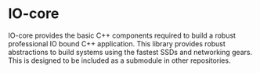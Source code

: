 # IO-core

IO-core provides the basic C++ components required to build a robust professional IO bound C++ application. This library provides robust abstractions to build systems using the fastest SSDs and networking gears. This is designed to be included as a submodule in other repositories.
